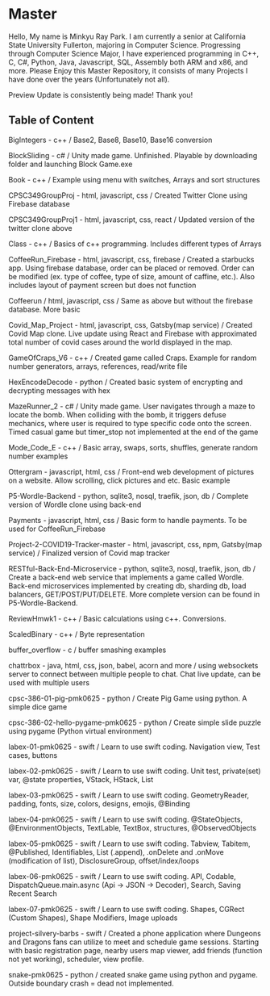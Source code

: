 # Master

Hello, My name is Minkyu Ray Park. I am currently a senior at California State University Fullerton, majoring in Computer Science. Progressing through Computer Science Major, I have experienced programming in C++, C, C#, Python, Java, Javascript, SQL, Assembly both ARM and x86,  and more. Please Enjoy this Master Repository, it consists of many Projects I have done over the years (Unfortunately not all).

Preview Update is consistently being made! Thank you!

## Table of Content

BigIntegers - c++ / Base2, Base8, Base10, Base16 conversion

BlockSliding - c# / Unity made game. Unfinished. Playable by downloading folder and launching Block Game.exe

Book - c++ / Example using menu with switches, Arrays and sort structures

CPSC349GroupProj - html, javascript, css / Created Twitter Clone using Firebase database

CPSC349GroupProj1 - html, javascript, css, react / Updated version of the twitter clone above

Class - c++ / Basics of c++ programming. Includes different types of Arrays

CoffeeRun_Firebase - html, javascript, css, firebase / Created a starbucks app. Using firebase database, order can be placed or removed. Order can be modified (ex. type of coffee, type of size, amount of caffine, etc.). Also includes layout of payment screen but does not function

Coffeerun / html, javascript, css / Same as above but without the firebase database. More basic

Covid_Map_Project - html, javascript, css, Gatsby(map service) / Created Covid Map clone. Live update using React and Firebase with approximated total number of covid cases around the world displayed in the map.

GameOfCraps_V6 - c++ / Created game called Craps. Example for random number generators, arrays, references, read/write file

HexEncodeDecode - python / Created basic system of encrypting and decrypting messages with hex

MazeRunner_2 - c# / Unity made game. User navigates through a maze to locate the bomb. When colliding with the bomb, it triggers defuse mechanics, where user is required to type specific code onto the screen. Timed casual game but timer_stop not implemented at the end of the game

Mode_Code_E - c++ / Basic array, swaps, sorts, shuffles, generate random number examples

Ottergram - javascript, html, css / Front-end web development of pictures on a website. Allow scrolling, click pictures and etc. Basic example

P5-Wordle-Backend - python, sqlite3, nosql, traefik, json, db / Complete version of Wordle clone using back-end

Payments - javascript, html, css / Basic form to handle payments. To be used for CoffeeRun_Firebase

Project-2-COVID19-Tracker-master - html, javascript, css, npm, Gatsby(map service) / Finalized version of Covid map tracker

RESTful-Back-End-Microservice - python, sqlite3, nosql, traefik, json, db / Create a back-end web service that implements a game called Wordle. Back-end microservices implemented by creating db, sharding db, load balancers, GET/POST/PUT/DELETE. More complete version can be found in P5-Wordle-Backend. 

ReviewHmwk1 - c++ / Basic calculations using c++. Conversions.

ScaledBinary - c++ / Byte representation

buffer_overflow - c / buffer smashing examples

chattrbox - java, html, css, json, babel, acorn and more / using websockets server to connect between multiple people to chat. Chat live update, can be used with multiple users

cpsc-386-01-pig-pmk0625 - python / Create Pig Game using python. A simple dice game

cpsc-386-02-hello-pygame-pmk0625 - python / Create simple slide puzzle using pygame (Python virtual environment)

labex-01-pmk0625 - swift / Learn to use swift coding. Navigation view, Test cases, buttons

labex-02-pmk0625 - swift / Learn to use swift coding. Unit test, private(set) var, @state properties, VStack, HStack, List

labex-03-pmk0625 - swift / Learn to use swift coding. GeometryReader, padding, fonts, size, colors, designs, emojis, @Binding

labex-04-pmk0625 - swift / Learn to use swift coding. @StateObjects, @EnvironmentObjects, TextLable, TextBox, structures, @ObservedObjects

labex-05-pmk0625 - swift / Learn to use swift coding. Tabview, Tabitem, @Published, Identifiables, List (.append), .onDelete and .onMove (modification of list), DisclosureGroup, offset/index/loops

labex-06-pmk0625 - swift / Learn to use swift coding. API, Codable, DispatchQueue.main.async (Api -> JSON -> Decoder), Search, Saving Recent Search 

labex-07-pmk0625 - swift / Learn to use swift coding. Shapes, CGRect (Custom Shapes), Shape Modifiers, Image uploads

project-silvery-barbs - swift / Created a phone application where Dungeons and Dragons fans can utilize to meet and schedule game sessions. Starting with basic registration page, nearby users map viewer, add friends (function not yet working), scheduler, view profile.

snake-pmk0625 - python / created snake game using python and pygame. Outside boundary crash = dead not implemented.
